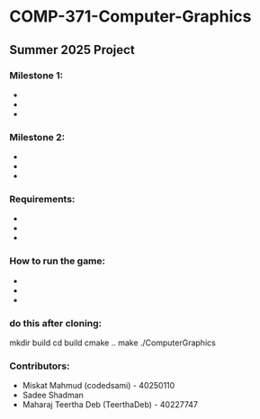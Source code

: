 # COMP-371-Computer-Graphics

## Summer 2025 Project

### Milestone 1:
-
-
-



### Milestone 2:
-
-
-

### Requirements:
-
-
-


### How to run the game:
-
-
-

### do this after cloning:
mkdir build
cd build
cmake ..
make
./ComputerGraphics

### Contributors:
- Miskat Mahmud (codedsami) - 40250110
- Sadee Shadman
- Maharaj Teertha Deb (TeerthaDeb) - 40227747
